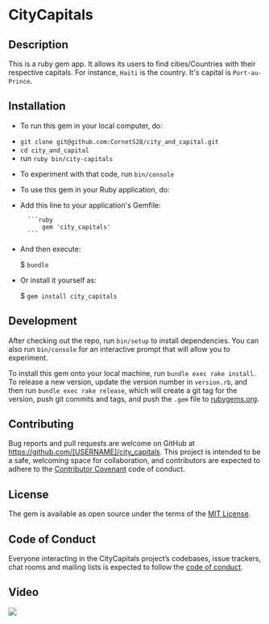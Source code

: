 # CityCapitals

## Description

This is a ruby gem app. It allows its users to find cities/Countries with their respective capitals. For instance, `Haiti` is the country. It's capital is `Port-au-Prince`.

## Installation

- To run this gem in your local computer, do:

* `git clone git@github.com:CornetS28/city_and_capital.git`
* `cd city_and_capital`
* run `ruby bin/city-capitals`

- To experiment with that code, run `bin/console`

- To use this gem in your Ruby application, do:

* Add this line to your application's Gemfile:

        ```ruby
            gem 'city_capitals'
        ```

* And then execute:

  \$ `bundle`

* Or install it yourself as:

  \$ `gem install city_capitals`

## Development

After checking out the repo, run `bin/setup` to install dependencies. You can also run `bin/console` for an interactive prompt that will allow you to experiment.

To install this gem onto your local machine, run `bundle exec rake install`. To release a new version, update the version number in `version.rb`, and then run `bundle exec rake release`, which will create a git tag for the version, push git commits and tags, and push the `.gem` file to [rubygems.org](https://rubygems.org).

## Contributing

Bug reports and pull requests are welcome on GitHub at https://github.com/[USERNAME]/city_capitals. This project is intended to be a safe, welcoming space for collaboration, and contributors are expected to adhere to the [Contributor Covenant](http://contributor-covenant.org) code of conduct.

## License

The gem is available as open source under the terms of the [MIT License](https://opensource.org/licenses/MIT).

## Code of Conduct

Everyone interacting in the CityCapitals project’s codebases, issue trackers, chat rooms and mailing lists is expected to follow the [code of conduct](https://github.com/[USERNAME]/city_capitals/blob/master/CODE_OF_CONDUCT.md).

## Video
![](https://github.com/CornetS28/city_and_capital/tree/master/video)
